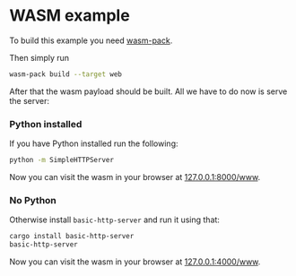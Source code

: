 # WASM example

To build this example you need [wasm-pack](https://rustwasm.github.io/docs/book/game-of-life/setup.html).

Then simply run

```bash
wasm-pack build --target web
```

After that the wasm payload should be built. All we have to do now is serve the server:

### Python installed

If you have Python installed run the following:

```bash
python -m SimpleHTTPServer
```

Now you can visit the wasm in your browser at [127.0.0.1:8000/www](http://127.0.0.1:8000/www).

### No Python

Otherwise install `basic-http-server` and run it using that:

```bash
cargo install basic-http-server
basic-http-server
```

Now you can visit the wasm in your browser at [127.0.0.1:4000/www](http://127.0.0.1:4000/www).
